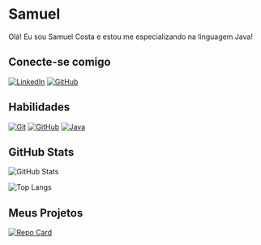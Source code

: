 
# Samuel

Olá! Eu sou Samuel Costa e estou me especializando na linguagem Java!


## Conecte-se comigo
[![LinkedIn](https://img.shields.io/badge/LinkedIn-fff?style=for-the-badge&logo=linkedin&logoColor=0E76A8)](https://www.linkedin.com/in/samuel-costa-c-80101668/)
[![GitHub](https://img.shields.io/badge/Github-fff?style=for-the-badge&logo=github&logoColor=0E76A8)](https://github.com/samuprojects)


## Habilidades
[![Git](https://img.shields.io/badge/Git-fff?style=for-the-badge&logo=git&logoColor=0E76A8)](https://git-scm.com/doc)
[![GitHub](https://img.shields.io/badge/Github-fff?style=for-the-badge&logo=github&logoColor=0E76A8)](https://docs.github.com/)
[![Java](https://img.shields.io/badge/Java-fff?style=for-the-badge&logo=java&logoColor=000)](https://www.java.com/)


## GitHub Stats
![GitHub Stats](https://github-readme-stats.vercel.app/api?username=samuprojects&theme=transparent&bg_color=0&border_color=0&show_icons=true&icon_color=0&title_color=0&text_color=000)

![Top Langs](https://github-readme-stats-git-masterrstaa-rickstaa.vercel.app/api/top-langs/?username=samuprojects&layout=compact&bg_color=fff&border_color=0&title_color=0&text_color=0)


## Meus Projetos
[![Repo Card](https://github-readme-stats.vercel.app/api/pin/?username=samuprojects&repo=dio-lab-open-source&bg_color=fff&border_color=0&show_icons=true&icon_color=0&title_color=0&text_color=000)](https://github.com/samuprojects/dio-lab-open-source)